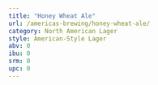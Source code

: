```yaml
---
title: "Honey Wheat Ale"
url: /americas-brewing/honey-wheat-ale/
category: North American Lager
style: American-Style Lager
abv: 0
ibu: 0
srm: 0
upc: 0
---
```


